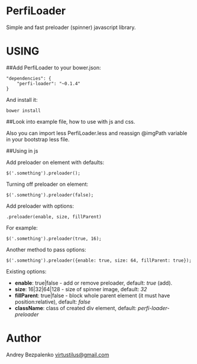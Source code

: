 PerfiLoader
===========

Simple and fast preloader (spinner) javascript library.

USING
=====

##Add PerfiLoader to your bower.json:


    "dependencies": {
        "perfi-loader": "~0.1.4"
    }

And install it:
    
    bower install
    
##Look into example file, how to use with js and css.

Also you can import less PerfiLoader.less and reassign @imgPath variable in your bootstrap less file.

##Using in js

Add preloader on element with defaults:


    $('.something').preloader();
    
Turning off preloader on element:


    $('.something').preloader(false);
    
Add preloader with options:

    .preloader(enable, size, fillParent)

For example:

    $('.something').preloader(true, 16);
 
Another method to pass options:

    $('.something').preloader({enable: true, size: 64, fillParent: true});
 
Existing options:

* **enable**: true|false - add or remove preloader, default: *true* (add).
* **size**: 16|32|64|128 - size of spinner image, default: *32*
* **fillParent**: true|false - block whole parent element (it must have position:relative), default: *false*
* **className**: class of created div element, default: *perfi-loader-preloader*

Author
======
Andrey Bezpalenko
[virtustilus@gmail.com](virtustilus@gmail.com)
